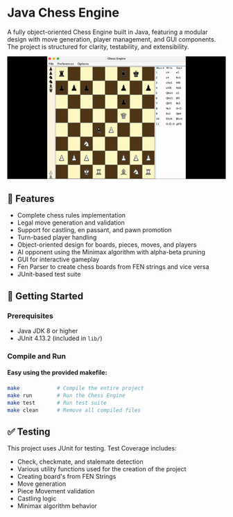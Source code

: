 # Java Chess Engine

A fully object-oriented Chess Engine built in Java, featuring a modular design with move generation, player management, and GUI components. The project is structured for clarity, testability, and extensibility.

![Chess Engine Demo](/art/demo.gif)

## 🧠 Features

- Complete chess rules implementation
- Legal move generation and validation
- Support for castling, en passant, and pawn promotion
- Turn-based player handling
- Object-oriented design for boards, pieces, moves, and players
- AI opponent using the Minimax algorithm with alpha-beta pruning
- GUI for interactive gameplay
- Fen Parser to create chess boards from FEN strings and vice versa
- JUnit-based test suite

## 🚀 Getting Started

### Prerequisites

- Java JDK 8 or higher
- JUnit 4.13.2 (included in `lib/`)

### Compile and Run

#### Easy using the provided makefile:
```bash
make            # Compile the entire project
make run        # Run the Chess Engine
make test       # Run test suite
make clean      # Remove all compiled files
```

## ✅ Testing

This project uses JUnit for testing. Test Coverage includes:
- Check, checkmate, and stalemate detection
- Various utility functions used for the creation of the project
- Creating board's from FEN Strings
- Move generation
- Piece Movement validation
- Castling logic
- Minimax algorithm behavior

